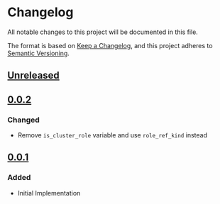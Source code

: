 # Changelog

All notable changes to this project will be documented in this file.

The format is based on [Keep a Changelog](https://keepachangelog.com/en/1.0.0/),
and this project adheres to [Semantic Versioning](https://semver.org/spec/v2.0.0.html).

## [Unreleased]

## [0.0.2]

### Changed

- Remove `is_cluster_role` variable and use `role_ref_kind` instead

## [0.0.1]

### Added

- Initial Implementation

<!-- markdown-link-check-disable -->

[unreleased]: https://github.com/mineiros-io/terraform-kubernetes-role-binding/compare/v0.0.2...HEAD
[0.0.2]: https://github.com/mineiros-io/terraform-kubernetes-role-binding/releases/tag/v0.0.2

<!-- markdown-link-check-disabled -->

[0.0.1]: https://github.com/mineiros-io/terraform-kubernetes-role-binding/releases/tag/v0.0.1
